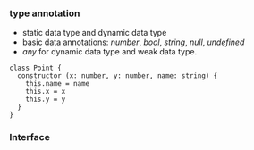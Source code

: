 ### type annotation
- static data type and dynamic data type
- basic data annotations: <i>number</i>, <i>bool</i>, <i>string</i>, <i>null</i>, <i>undefined</i>
- <i>any</i> for dynamic data type and weak data type.
```javasvript
class Point {
  constructor (x: number, y: number, name: string) {
    this.name = name
    this.x = x
    this.y = y
  }
}
```

### Interface